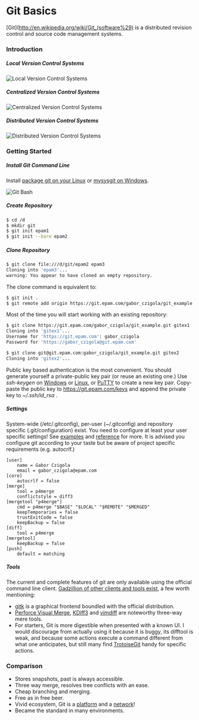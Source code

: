 # Git Basics #

[Git](http://en.wikipedia.org/wiki/Git_(software%29) is a distributed revision control and source code management systems.

### Introduction ###

##### Local Version Control Systems #####
![Local Version Control Systems](http://git-scm.com/figures/18333fig0101-tn.png "Local Version Control Systems")

##### Centralized Version Control Systems #####
![Centralized Version Control Systems](http://git-scm.com/figures/18333fig0102-tn.png "Centralized Version Control Systems")

##### Distributed Version Control Systems #####
![Distributed Version Control Systems](http://git-scm.com/figures/18333fig0103-tn.png "Distributed Version Control Systems")

### Getting Started ###

##### Install Git Command Line #####

Install [package git on your Linux](http://git-scm.com/download/linux) or [mysysgit on Windows](https://code.google.com/p/msysgit/downloads/list).

![Git Bash](http://johnnycode.com/assets/images/2010-07-09-my-first-day-using-git-on-windows-7/Git-Bash-Committing-Changes.png "Git Bash")

##### Create Repository #####

``` bash
$ cd /d
$ mkdir git
$ git init epam1
$ git init --bare epam2
```

##### Clone Repository #####

``` bash
$ git clone file:///d/git/epam2 epam3
Cloning into 'epam3'...
warning: You appear to have cloned an empty repository.
```

The clone command is equivalent to:

``` bash
$ git init .
$ git remote add origin https://git.epam.com/gabor_czigola/git_example.git
```

Most of the time you will start working with an existing repository:

``` bash 
$ git clone https://git.epam.com/gabor_czigola/git_example.git gitex1
Cloning into 'gitex1'...
Username for 'https://git.epam.com': gabor_czigola
Password for 'https://gabor_czigola@git.epam.com'
```

``` bash 
$ git clone git@git.epam.com:gabor_czigola/git_example.git gitex2
Cloning into 'gitex2'...
```

Public key based authentication is the most convenient. You should generate yourself a private-public key pair (or reuse an existing one.) Use *ssh-keygen* on [Windows](https://help.github.com/articles/generating-ssh-keys#platform-windows) or [Linux](https://help.github.com/articles/generating-ssh-keys#platform-linux), or [PuTTY](http://katsande.com/using-puttygen-to-generate-ssh-private-public-keys) to create a new key pair.
Copy-paste the public key to https://git.epam.com/keys and append the private key to *~/.ssh/id_rsa* .

##### Settings #####

System-wide (/etc/.gitconfig), per-user (~/.gitconfig) and repository specific (.git/configuration) exist.
You need to configure at least your user specific settings! See [examples](http://git-scm.com/book/en/Customizing-Git-Git-Configuration) and [reference](https://www.kernel.org/pub/software/scm/git/docs/git-config.html) for more. It is advised you configure git according to your taste but be aware of project specific requirements (e.g. autocrlf.)

```
[user]
    name = Gabor Czigola
    email = gabor_czigola@epam.com
[core]
    autocrlf = false
[merge]
    tool = p4merge
    conflictstyle = diff3
[mergetool "p4merge"]
    cmd = p4merge "$BASE" "$LOCAL" "$REMOTE" "$MERGED"
    keepTemporaries = false
    trustExitCode = false
    keepBackup = false
[diff]
    tool = p4merge    
[mergetool]
    keepBackup = false
[push]
    default = matching 
```

##### Tools #####

The current and complete features of git are only available using the official command line client.
[Gadzillion of other clients and tools exist](https://git.wiki.kernel.org/index.php/InterfacesFrontendsAndTools#Graphical_Interfaces), a few worth mentioning:
* [gitk](https://www.kernel.org/pub/software/scm/git/docs/gitk.html) is a graphical frontend boundled with the official distribution.
* [Perforce Visual Merge](http://www.perforce.com/product/components/perforce-visual-merge-and-diff-tools), [KDiff3](http://kdiff3.sourceforge.net/) and [vimdiff](http://www.toofishes.net/blog/three-way-merging-git-using-vim/) are noteworthy three-way mere tools.
* For starters, Git is more digestible when presented with a known UI. I would discourage from actually using it because it is buggy, its difftool is weak, and because some actions execute a command different from what one anticipates, but still many find [TrotoiseGit](https://code.google.com/p/tortoisegit/) handy for specific actions.

### Comparison ###

* Stores snapshots, past is always accessible.
* Three way merge, resolves tree conflicts with an ease.
* Cheap branching and merging.
* Free as in free beer.
* Vivid ecosystem, Git is a [platform](http://git.epam.com) and a [network](http://github.com)!
* Became the standard in many environments.